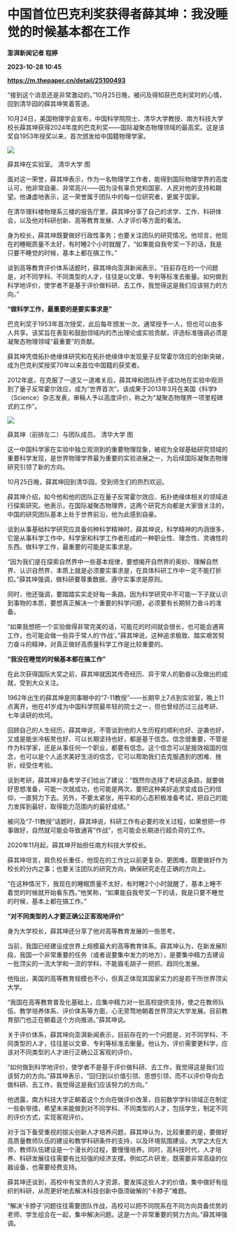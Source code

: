 # 中国首位巴克利奖获得者薛其坤：我没睡觉的时候基本都在工作
**澎湃新闻记者 程婷**

**2023-10-28 10:45**

**https://m.thepaper.cn/detail/25100493**

“接到这个消息还是非常激动的。”10月25日晚，被问及得知获巴克利奖时的心情，回到清华园的薛其坤笑着答道。

10月24日，美国物理学会宣布，中国科学院院士、清华大学教授、南方科技大学校长薛其坤获得2024年度的巴克利奖——国际凝聚态物理领域的最高奖。这是该奖自1953年授奖以来，首次颁发给中国籍物理学家。

![](https://imagecloud.thepaper.cn/thepaper/image/276/50/749.png)

薛其坤在实验室。 清华大学 图

面对这一荣誉，薛其坤表示，作为一名物理学工作者，能得到国际物理学界的高度认可，他非常自豪、非常高兴——因为没有辜负党和国家、人民对他的支持和期望。他谦虚地表示，这一荣誉属于团队中的每一位研究者，更属于国家。

在清华理科楼物理系三楼的报告厅里，薛其坤分享了自己的求学、工作、科研体会，以及他对科研创新、高等教育发展、人才评价等方面的看法。

身为校长，薛其坤既要做好行政性事务；也要关注团队的研究情况。他坦言，他现在的睡眠质量不太好，有时睡2个小时就醒了，“如果能自我夸奖一下的话，我是只要不睡觉的时候，基本上都在搞工作。”

谈到高等教育评价体系话题时，薛其坤向澎湃新闻表示，“目前存在的一个问题是，对不同学科、不同类型的人才，往往是以文章、专利等标准去衡量。如何做到科学地评价，使学者不是基于评价做科研、去工作，我觉得这是我们应该努力的方向。”

**“做科学工作，最重要的是要实事求是”**

巴克利奖于1953年首次授奖，此后每年颁发一次，通常授予一人，但也可以由多人共享。该奖旨在表彰和鼓励领域内的杰出理论或实验贡献，评选标准强调必须是凝聚态物理领域“最重要”的贡献。

薛其坤凭借拓扑绝缘体研究和在拓扑绝缘体中发现量子反常霍尔效应的创新突破，成为巴克利奖授奖70年以来首位中国籍的获奖者。

2012年底，在克服了一道又一道难关后，薛其坤和团队终于成功地在实验中观测到了量子反常霍尔效应，成为“世界首次”。该成果于2013年3月在美国《科学》（Science）杂志发表，审稿人予以高度评价，称之为“凝聚态物理界一项里程碑式的工作”。

![](https://imagecloud.thepaper.cn/thepaper/image/276/50/750.png)

薛其坤（前排左二）与团队成员。 清华大学 图

这一中国科学家在实验中独立观测到的重要物理现象，被视为全球基础研究领域的重要科学发现，是世界物理学界最为重要的实验进展之一，为后续国际凝聚态物理研究引领了新的方向。

10月25日晚，薛其坤回到清华园，受到师生们的热烈欢迎。

薛其坤介绍，如今他和他的团队正在量子反常霍尔效应、拓扑绝缘体相关的领域进行探索研究。他表示，在国际凝聚态物理界，这两个研究方向都是大家很关注的，中国的研究团队基本上处于世界前沿，他为此感到自豪。

谈到从事基础科学研究应具备何种科学精神时，薛其坤说，科学精神的内涵很多，它是从事科学工作中，科学家和科学工作者形成的一种职业性、理念性、灵魂性的东西。做科学工作，最重要的可能是实事求是。

“因为我们是在探索自然界中一些基本规律，要想揭开自然界的奥妙、理解自然界、认识自然界，本质上就是必须要实事求是，在具体科研工作中一定不能打折扣。”薛其坤强调，做科研要尊重数据，遵守实事求是原则。

同时，他还强调，要踏踏实实走好每一条路。因为科学研究中不可能一下子就认识到事物的本质，要想真正解决一个重要的科学问题，必须要有长期努力奋斗的准备。

“如果我想把一个实验做得非常完美的话，可能花的时间就会很长，也可能会通宵工作，也可能会做一些异于常人的‘作战’。”薛其坤说，这种追求极致、踏实艰苦努力奋斗的精神，对真正做好高质量科学工作是比较重要的。

**“我没在睡觉的时候基本都在搞工作”**

在此次获得国际大奖之前，薛其坤就因其传奇经历、异于常人的勤奋以及做出的成就，受到大众关注。

1962年出生的薛其坤是同事眼中的“7-11教授”——长期早上7点到实验室，晚上11点离开。他在41岁成为中国科学院最年轻的院士之一，但也曾经历过三战考研、七年读研的坎坷。

回顾自己的人生经历，薛其坤说，不管谈到他的人生历程的顺利也好、逆袭也好，又或是能坐冷板凳也好、可以长期坚持也好，都是基于信念。信念很重要，不管是作为科学家，还是从事任何一个职业，都要有信念。这个信念可以是报效祖国的信念，也可以是个人追求美好生活的信念，它可以帮助我们去克服遇到的困难、挫折，经受住考验。

谈到考研，薛其坤对备考学子们给出了建议：“既然你选择了考研这条路，就要做好思想准备，可能一次就成功，也可能是两次，要把这种美好追求变成自己的信仰，一直努力下去。另外，不要太紧张，用平和的心态积极准备考试，把自己的能力发挥到最好，取得能力范围内的最好成绩。”

被问及“7-11教授”话题时，薛其坤说，科研工作有必要的攻关过程，如果想把一件事做好，自然就可能会导致通宵“作战”，也可能会长期进行超负荷的工作。

2020年11月起，薛其坤开始担任南方科技大学校长。

薛其坤坦言，肩负校长重任，他现在的工作比以前更复杂、更困难，既要做好作为校长的分内之事；也要关注团队的研究方向，确保研究走在正确的方向上。

“在这种情况下，我现在的睡眠质量不太好，有时睡2个小时就醒了，基本上睡不着觉的时候就开始看东西。”他笑称，“如果能自我夸奖一下的话，我是只要不睡觉的时候，基本上都在搞工作。”

**“对不同类型的人才要正确公正客观地评价”**

身为大学校长，薛其坤还分享了他对高等教育发展的一些思考。

当前，我国已经建设成世界上规模最大的高等教育体系。薛其坤认为，在新发展阶段，我国一个非常重要的任务（或者说要集中发力的地方），是要集中精力去建设一批顶尖的一流大学和一流的学科，不能眉毛胡子一把抓、趋同化发展。

他指出，美国的高等教育规模也不小，但真正体现其国家实力的是若干所世界顶尖大学。

“我国在高等教育普及化基础上，应集中精力对一批高校提供支持，使之在教师队伍、教学培养体系、评价体系等方面，心无旁骛地朝着世界顶尖大学发展。目前教育部门也正在朝着这个方向推进。”薛其坤说。

关于评价体系，薛其坤向澎湃新闻表示，目前存在的一个问题是，对不同学科、不同类型的人才，往往是以文章、专利等标准去衡量。他认为，评价需要更科学，应该对不同类型的人才进行正确公正客观的评价。

“如何做到科学地评价，使学者不是基于评价做科研、去工作，我觉得这是我们应该努力的方向。”薛其坤表示，“回归到以价值引领、思想引领，而不以评价导向去做科研、去工作，我觉得这是我们应该努力的方向。”

他透露，南方科技大学正朝着这个方向在做评价改革，目前数学学科领域正在制定一些新举措，希望未来能做到对不同学科、不同类型的人才，包括学生，制定不同的评价方式，实现客观评价。

对于当下备受重视的拔尖创新人才培养问题，薛其坤认为，比较重要的是，要做好高质量教师队伍的建设和教学科研条件的支持，以及环境氛围建设。大学之大在大师，教师队伍建设是一个漫长的过程，要慢慢培养。同时，高科技时代，人才培养、科研发展往往需要有比较强的经济支撑。例如芯片研发，既需要非常高级的仪器设备，也需要经费支持。

薛其坤还谈到，高校中有宝贵的人才资源，要发挥这些人才的价值，集中做好有组织的科研，从而更好地去解决科技创新中亟须破解的“卡脖子”难题。

“解决‘卡脖子’问题往往需要团队作战，高校可以把不同院系在不同方向具备优势的老师、学生组合在一起，集中解决问题。这是一个非常重要的努力方向。”薛其坤强调。